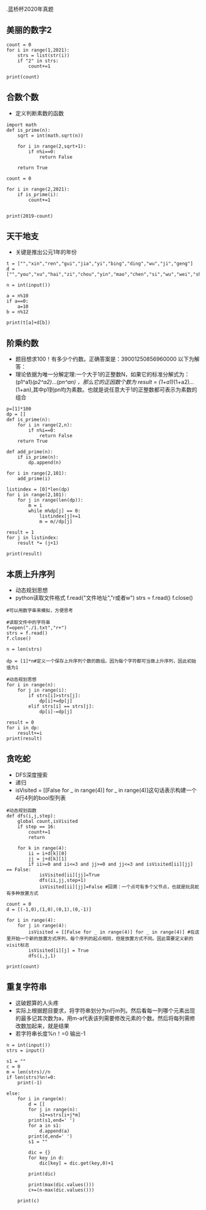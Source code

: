 .蓝桥杯2020年真题

## 美丽的数字2
```
count = 0
for i in range(1,2021):
    strs = list(str(i))
    if "2" in strs:
        count+=1

print(count)
```

## 合数个数
* 定义判断素数的函数
```
import math
def is_prime(n):
    sqrt = int(math.sqrt(n))

    for i in range(2,sqrt+1):
        if n%i==0:
            return False
    
    return True

count = 0

for i in range(2,2021):
    if is_prime(i):
        count+=1
    

print(2019-count)
```
## 天干地支
* 关键是推出公元1年的年份
```
t = ["","xin","ren","gui","jia","yi","bing","ding","wu","ji","geng"]
d = ["","you","xu","hai","zi","chou","yin","mao","chen","si","wu","wei","shen"]

n = int(input())

a = n%10
if a==0:
    a=10
b = n%12

print(t[a]+d[b])
```

## 阶乘约数
* 题目想求100！有多少个约数。正确答案是：39001250856960000  以下为解答：
* 理论依据为唯一分解定理:一个大于1的正整数N，如果它的标准分解式为：(p1^a1)*(p2^a2)*...*(pn^an) ，那么它的正因数个数为 result = (1+a1)*(1+a2)*...*(1+an),其中p1到pn均为素数。也就是说任意大于1的正整数都可表示为素数的组合
```
p=[1]*100
dp = []
def is_prime(n):
    for i in range(2,n):
        if n%i==0:
            return False
    return True

def add_prime(n):
    if is_prime(n):
        dp.append(n)

for i in range(2,101):
    add_prime(i)

listindex = [0]*len(dp)
for i in range(2,101):
    for j in range(len(dp)):
        m = i
        while m%dp[j] == 0:
            listindex[j]+=1
            m = m//dp[j]

result = 1
for j in listindex:
    result *= (j+1)

print(result)
```

## 本质上升序列
* 动态规划思想
* python读取文件格式 f.read("文件地址","r或者w")  strs = f.read()  f.close()
```
#可以用数字串来模拟，方便思考

#读取文件中的字符串
f=open("./1.txt","r+")
strs = f.read()
f.close()

n = len(strs)

dp = [1]*n#定义一个保存上升序列个数的数组。因为每个字符都可当做上升序列，因此初始值为1

#动态规划思想
for i in range(n):
    for j in range(i):
        if strs[i]>strs[j]:
            dp[i]+=dp[j]
        elif strs[i] == strs[j]:
            dp[i]-=dp[j]

result = 0
for i in dp:
    result+=i
print(result)
```



## 贪吃蛇
* DFS深度搜索
* 递归
* isVisited = [[False for _ in range(4)] for _ in range(4)]这句话表示构建一个4行4列的bool型列表
```
#动态规划函数
def dfs(i,j,step):
    global count,isVisited
    if step == 16:
        count+=1
        return
    
    for k in range(4):
        ii = i+d[k][0]
        jj = j+d[k][1]
        if ii>=0 and ii<=3 and jj>=0 and jj<=3 and isVisited[ii][jj] == False:
            isVisited[ii][jj]=True
            dfs(ii,jj,step+1)
            isVisited[ii][jj]=False #回溯：一个点可有多个父节点，也就是玩具蛇有多种放置方式

count = 0
d = [(-1,0),(1,0),(0,1),(0,-1)]

for i in range(4):
    for j in range(4):
        isVisited = [[False for _ in range(4)] for _ in range(4)] #在这里开始一个新的放置方式序列，每个序列的起点相同，但是放置方式不同。因此需要定义新的visit标志
        isVisited[i][j] = True
        dfs(i,j,1)

print(count)
```

## 重复字符串
* 这破题算的人头疼
* 实际上根据题目要求，将字符串划分为n行m列。然后看每一列哪个元素出现的最多记其次数为a，用m-a代表该列需要修改元素的个数。然后将每列需修改数加起来，就是结果
* 若字符串长度%n！=0  输出-1
```
n = int(input())
strs = input()

s1 = ""
c = 0
m = len(strs)//n
if len(strs)%n!=0:
    print(-1)

else:
    for i in range(m):
        d = []
        for j in range(n):
            s1+=strs[i+j*m]
        print(s1,end=' ')
        for a in s1:
            d.append(a)
        print(d,end=' ')
        s1 = ""
        
        dic = {}
        for key in d:
            dic[key] = dic.get(key,0)+1

        print(dic)

        print(max(dic.values()))
        c+=(n-max(dic.values()))
        
    print(c)
            
```
